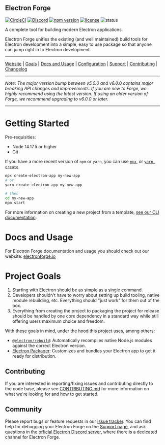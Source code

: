 ## Electron Forge

[![CircleCI](https://dl.circleci.com/status-badge/img/gh/electron/forge/tree/main.svg?style=shield)](https://dl.circleci.com/status-badge/redirect/gh/electron/forge/tree/main)
[![Discord](https://img.shields.io/discord/745037351163527189?color=blueviolet&logo=discord)](https://discord.com/invite/APGC3k5yaH)
[![npm version](https://img.shields.io/npm/v/@electron-forge/cli)](https://npm.im/@electron-forge/cli)
[![license](https://img.shields.io/github/license/electron/forge.svg)](https://github.com/electron/forge/blob/main/LICENSE)
![status](https://img.shields.io/badge/Status-%20Ready%20for%20Awesome-red.svg)

A complete tool for building modern Electron applications.

Electron Forge unifies the existing (and well maintained) build tools for
Electron development into a simple, easy to use package so that anyone can
jump right in to Electron development.

---

[Website](https://www.electronforge.io) |
[Goals](#project-goals) |
[Docs and Usage](#docs-and-usage) |
[Configuration](https://www.electronforge.io/configuration) |
[Support](https://github.com/electron/forge/blob/main/SUPPORT.md) |
[Contributing](https://github.com/electron/forge/blob/main/CONTRIBUTING.md) |
[Changelog](https://github.com/electron/forge/blob/main/CHANGELOG.md)

---

_Note: The major version bump between v5.0.0 and v6.0.0 contains major breaking API changes and improvements. If you are new to Forge, we highly recommend using the latest version. If using an older version of Forge, we recommend upgrading to v6.0.0 or later._

---

# Getting Started

Pre-requisities:

- Node 14.17.5 or higher
- Git

If you have a more recent version of `npm` or `yarn`, you can use
[`npx`](https://medium.com/@maybekatz/introducing-npx-an-npm-package-runner-55f7d4bd282b),
or
[`yarn create`](https://yarnpkg.com/blog/2017/05/12/introducing-yarn/).

```bash
npx create-electron-app my-new-app
# or
yarn create electron-app my-new-app

# then
cd my-new-app
npm start
```

For more information on creating a new project from a template, [see our CLI documentation](https://www.electronforge.io/cli).

# Docs and Usage

For Electron Forge documentation and usage you should check out our website:
[electronforge.io](https://www.electronforge.io)

# Project Goals

1. Starting with Electron should be as simple as a single command.
2. Developers shouldn't have to worry about setting up build tooling,
   native module rebuilding, etc. Everything should "just work" for them out
   of the box.
3. Everything from creating the project to packaging the project for release
   should be handled by one core dependency in a standard way while still offering
   users maximum choice and freedom.

With these goals in mind, under the hood this project uses, among others:

- [`@electron/rebuild`](https://github.com/electron/rebuild):
  Automatically recompiles native Node.js modules against the correct
  Electron version.
- [Electron Packager](https://github.com/electron/electron-packager):
  Customizes and bundles your Electron app to get it ready for distribution.

## Contributing

If you are interested in reporting/fixing issues and contributing directly to the code base, please see [CONTRIBUTING.md](https://github.com/electron/forge/blob/main/CONTRIBUTING.md) for more information on what we're looking for and how to get started.

## Community

Please report bugs or feature requests in our [issue tracker](https://github.com/electron/forge/issues).
You can find help for debugging your Electron Forge on the [Support page](https://github.com/electron/forge/blob/main/SUPPORT.md), and ask questions in the [official Electron Discord server](https://discord.gg/invite/APGC3k5yaH), where there is a dedicated channel for Electron Forge.
